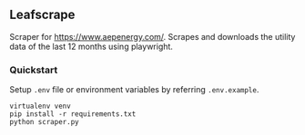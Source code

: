 ## Leafscrape

Scraper for https://www.aepenergy.com/. Scrapes and downloads the utility data
of the last 12 months using playwright.

### Quickstart

Setup `.env` file or environment variables by referring `.env.example`.

```
virtualenv venv
pip install -r requirements.txt
python scraper.py
```

